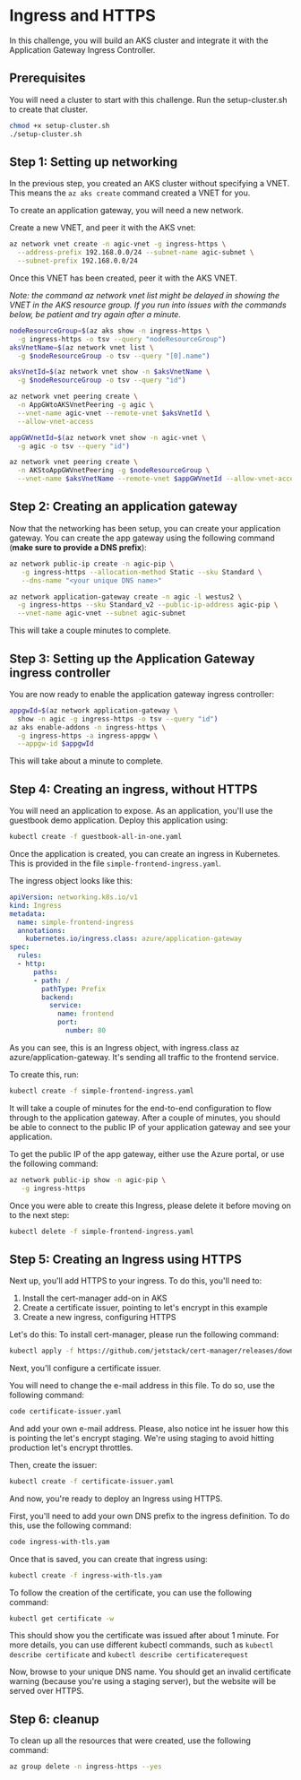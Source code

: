# Ingress and HTTPS
In this challenge, you will build an AKS cluster and integrate it with the Application Gateway Ingress Controller. 

## Prerequisites
You will need a cluster to start with this challenge. Run the setup-cluster.sh to create that cluster. 

```bash
chmod +x setup-cluster.sh
./setup-cluster.sh
```

## Step 1: Setting up networking
In the previous step, you created an AKS cluster without specifying a VNET. This means the ```az aks create``` command created a VNET for you.

To create an application gateway, you will need a new network. 

Create a new VNET, and peer it with the AKS vnet:
```bash
az network vnet create -n agic-vnet -g ingress-https \
  --address-prefix 192.168.0.0/24 --subnet-name agic-subnet \
  --subnet-prefix 192.168.0.0/24
```

Once this VNET has been created, peer it with the AKS VNET.

_Note: the command az network vnet list might be delayed in showing the VNET in the AKS resource group. If you run into issues with the commands below, be patient and try again after a minute._

```bash
nodeResourceGroup=$(az aks show -n ingress-https \
  -g ingress-https -o tsv --query "nodeResourceGroup")
aksVnetName=$(az network vnet list \
  -g $nodeResourceGroup -o tsv --query "[0].name")

aksVnetId=$(az network vnet show -n $aksVnetName \
  -g $nodeResourceGroup -o tsv --query "id")

az network vnet peering create \
  -n AppGWtoAKSVnetPeering -g agic \
  --vnet-name agic-vnet --remote-vnet $aksVnetId \
  --allow-vnet-access

appGWVnetId=$(az network vnet show -n agic-vnet \
  -g agic -o tsv --query "id")

az network vnet peering create \
  -n AKStoAppGWVnetPeering -g $nodeResourceGroup \
  --vnet-name $aksVnetName --remote-vnet $appGWVnetId --allow-vnet-access
```

## Step 2: Creating an application gateway
Now that the networking has been setup, you can create your application gateway. You can create the app gateway using the following command (**make sure to provide a DNS prefix**):

```bash
az network public-ip create -n agic-pip \
   -g ingress-https --allocation-method Static --sku Standard \
   --dns-name "<your unique DNS name>"

az network application-gateway create -n agic -l westus2 \
  -g ingress-https --sku Standard_v2 --public-ip-address agic-pip \
  --vnet-name agic-vnet --subnet agic-subnet

```

This will take a couple minutes to complete. 

## Step 3: Setting up the Application Gateway ingress controller

You are now ready to enable the application gateway ingress controller:

```bash
appgwId=$(az network application-gateway \
  show -n agic -g ingress-https -o tsv --query "id") 
az aks enable-addons -n ingress-https \
  -g ingress-https -a ingress-appgw \
  --appgw-id $appgwId
```

This will take about a minute to complete. 

## Step 4: Creating an ingress, without HTTPS
You will need an application to expose. As an application, you'll use the guestbook demo application. Deploy this application using:

```bash
kubectl create -f guestbook-all-in-one.yaml
```

Once the application is created, you can create an ingress in Kubernetes. This is provided in the file ```simple-frontend-ingress.yaml```.

The ingress object looks like this:
```yaml
apiVersion: networking.k8s.io/v1
kind: Ingress
metadata:
  name: simple-frontend-ingress
  annotations:
    kubernetes.io/ingress.class: azure/application-gateway
spec:
  rules:
  - http:
      paths:
      - path: /
        pathType: Prefix
        backend:
          service:
            name: frontend
            port: 
              number: 80
```

As you can see, this is an Ingress object, with ingress.class az azure/application-gateway. It's sending all traffic to the frontend service.

To create this, run:
```bash
kubectl create -f simple-frontend-ingress.yaml
```

It will take a couple of minutes for the end-to-end configuration to flow through to the application gateway. After a couple of minutes, you should be able to connect to the public IP of your application gateway and see your application. 

To get the public IP of the app gateway, either use the Azure portal, or use the following command:

```bash
az network public-ip show -n agic-pip \
   -g ingress-https 
```

Once you were able to create this Ingress, please delete it before moving on to the next step:
```bash
kubectl delete -f simple-frontend-ingress.yaml
```



## Step 5: Creating an Ingress using HTTPS
Next up, you'll add HTTPS to your ingress. To do this, you'll need to:
1. Install the cert-manager add-on in AKS
2. Create a certificate issuer, pointing to let's encrypt in this example
3. Create a new ingress, configuring HTTPS

Let's do this:
To install cert-manager, please run the following command:
```bash
kubectl apply -f https://github.com/jetstack/cert-manager/releases/download/v1.1.0/cert-manager.yaml  
```

Next, you'll configure a certificate issuer. 

You will need to change the e-mail address in this file. To do so, use the following command:
```bash
code certificate-issuer.yaml
```
And add your own e-mail address.
Please, also notice int he issuer how this is pointing the let's encrypt staging. We're using staging to avoid hitting production let's encrypt throttles.

Then, create the issuer:
```bash
kubectl create -f certificate-issuer.yaml
```

And now, you're ready to deploy an Ingress using HTTPS.

First, you'll need to add your own DNS prefix to the ingress definition. To do this, use the following command:
```bash
code ingress-with-tls.yam
```

Once that is saved, you can create that ingress using:
```bash
kubectl create -f ingress-with-tls.yam
```

To follow the creation of the certificate, you can use the following command:
```bash
kubectl get certificate -w
```
This should show you the certificate was issued after about 1 minute.
For more details, you can use different kubectl commands, such as ```kubectl describe certificate``` and ```kubectl describe certificaterequest```

Now, browse to your unique DNS name. You should get an invalid certificate warning (because you're using a staging server), but the website will be served over HTTPS.

## Step 6: cleanup

To clean up all the resources that were created, use the following command:
```bash
az group delete -n ingress-https --yes
```